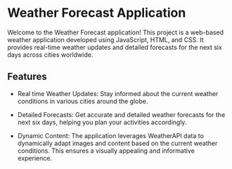 <h1> Weather Forecast Application </h1>
Welcome to the Weather Forecast application! This project is a web-based weather application developed using JavaScript, HTML, and CSS. It provides real-time weather updates and detailed forecasts for the next six days across cities worldwide.

<h2> Features </h2>  

- Real time Weather Updates: Stay informed about the current weather conditions in various cities around the globe.

- Detailed Forecasts: Get accurate and detailed weather forecasts for the next six days, helping you plan your activities accordingly.

- Dynamic Content: The application leverages WeatherAPI data to dynamically adapt images and content based on the current weather conditions. This ensures a visually appealing and informative experience.
